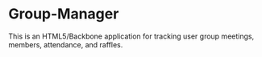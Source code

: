 Group-Manager
=============

This is an HTML5/Backbone application for tracking user group meetings, members, attendance, and raffles.